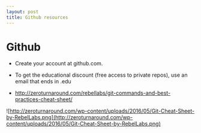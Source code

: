 ```yaml
---
layout: post
title: Github resources
---
```


# Github

* Create your account at github.com.  
 - To get the educational discount (free access to private repos), use an email that ends in .edu
 
* http://zeroturnaround.com/rebellabs/git-commands-and-best-practices-cheat-sheet/

![http://zeroturnaround.com/wp-content/uploads/2016/05/Git-Cheat-Sheet-by-RebelLabs.png](http://zeroturnaround.com/wp-content/uploads/2016/05/Git-Cheat-Sheet-by-RebelLabs.png)

